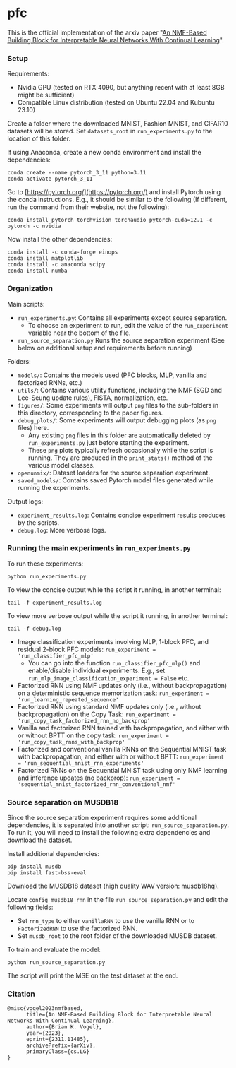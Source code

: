 # pfc

This is the official implementation of the arxiv paper "[An NMF-Based Building Block for Interpretable Neural Networks With Continual Learning](https://arxiv.org/abs/2311.11485)".


### Setup

Requirements:
- Nvidia GPU (tested on RTX 4090, but anything recent with at least 8GB might be sufficient)
- Compatible Linux distribution (tested on Ubuntu 22.04 and Kubuntu 23.10)

Create a folder where the downloaded MNIST, Fashion MNIST, and CIFAR10 datasets will be stored. Set `datasets_root` in `run_experiments.py` to the location of this folder.

If using Anaconda, create a new conda environment and install the dependencies:

```
conda create --name pytorch_3_11 python=3.11
conda activate pytorch_3_11
```

Go to [https://pytorch.org/](https://pytorch.org/) and install Pytorch using the conda instructions. E.g., it should be similar to the following (If different, run the command from their website, not the following):

```
conda install pytorch torchvision torchaudio pytorch-cuda=12.1 -c pytorch -c nvidia
```

Now install the other dependencies:

```
conda install -c conda-forge einops
conda install matplotlib
conda install -c anaconda scipy
conda install numba
```

### Organization

Main scripts:
- `run_experiments.py`: Contains all experiments except source separation.
    - To choose an experiment to run, edit the value of the `run_experiment` variable near the bottom of the file.
- `run_source_separation.py` Runs the source separation experiment (See below on additional setup and requirements before running)

Folders:
- `models/`: Contains the models used (PFC blocks, MLP, vanilla and factorized RNNs, etc.)
- `utils/`: Contains various utility functions, including the NMF (SGD and Lee-Seung update rules), FISTA, normalization, etc.
- `figures/`: Some experiments will output `png` files to the sub-folders in this directory, corresponding to the paper figures.
- `debug_plots/`: Some experiments will output debugging plots (as `png` files) here.
    - Any existing `png` files in this folder are automatically deleted by `run_experiments.py` just before starting the experiment.
    - These `png` plots typically refresh occasionally while the script is running. They are produced in the `print_stats()` method of the various model classes.
- `openunmix/`: Dataset loaders for the source separation experiment.
- `saved_models/`: Contains saved Pytorch model files generated while running the experiments.

Output logs:
- `experiment_results.log`: Contains concise experiment results produces by the scripts.
- `debug.log`: More verbose logs.

### Running the main experiments in `run_experiments.py`

To run these experiments:
```
python run_experiments.py
```

To view the concise output while the script it running, in another terminal:
```
tail -f experiment_results.log
```

To view more verbose output while the script it running, in another terminal:
```
tail -f debug.log
```

* Image classification experiments involving MLP, 1-block PFC, and residual 2-block PFC models: `run_experiment = 'run_classifier_pfc_mlp'`
    - You can go into the function `run_classifier_pfc_mlp()` and enable/disable individual experiments. E.g., set `run_mlp_image_classification_experiment = False` etc.
* Factorized RNN using NMF updates only (i.e., without backpropagation) on a deterministic sequence memorization task: `run_experiment = 'run_learning_repeated_sequence'`
* Factorized RNN using standard NMF updates only (i.e., without backpropagation) on the Copy Task: `run_experiment = 'run_copy_task_factorized_rnn_no_backprop'`
* Vanilla and factorized RNN trained with backpropagation, and either with or without BPTT on the copy task: `run_experiment = 'run_copy_task_rnns_with_backprop'`
* Factorized and conventional vanilla RNNs on the Sequential MNIST task with backpropagation, and either with or without BPTT: `run_experiment = 'run_sequential_mnist_rnn_experiments'`
* Factorized RNNs on the Sequential MNIST task using only NMF learning and inference updates (no backprop): `run_experiment = 'sequential_mnist_factorized_rnn_conventional_nmf'`


### Source separation on  MUSDB18

Since the source separation experiment requires some additional dependencies, it is separated into another script: `run_source_separation.py`. To run it, you will need to install the following extra dependencies and download the dataset.

Install additional dependencies:

```
pip install musdb
pip install fast-bss-eval
```

Download the MUSDB18 dataset (high quality WAV version: musdb18hq).

Locate `config_musdb18_rnn` in the file `run_source_separation.py` and edit the following fields:
- Set `rnn_type` to either `vanillaRNN` to use the vanilla RNN or to `FactorizedRNN` to use the factorized RNN.
- Set `musdb_root` to the root folder of the downloaded MUSDB dataset.

To train and evaluate the model:

```
python run_source_separation.py
```

The script will print the MSE on the test dataset at the end.

### Citation

```
@misc{vogel2023nmfbased,
      title={An NMF-Based Building Block for Interpretable Neural Networks With Continual Learning}, 
      author={Brian K. Vogel},
      year={2023},
      eprint={2311.11485},
      archivePrefix={arXiv},
      primaryClass={cs.LG}
}
```